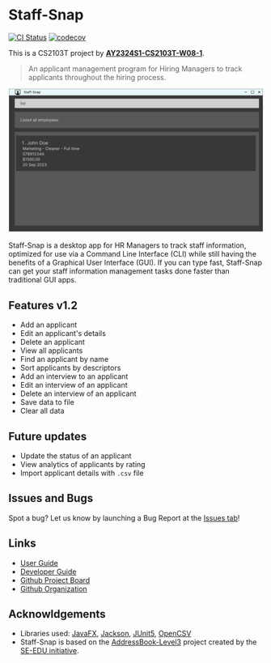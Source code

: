# Staff-Snap

[![CI Status](https://github.com/AY2324S1-CS2103T-W08-1/tp/actions/workflows/gradle.yml/badge.svg)](https://github.com/AY2324S1-CS2103T-W08-1/tp/actions)
[![codecov](https://codecov.io/gh/AY2324S1-CS2103T-W08-1/tp/graph/badge.svg?token=7PPPGQNQFE)](https://codecov.io/gh/AY2324S1-CS2103T-W08-1/tp)

This is a CS2103T project by [**AY2324S1-CS2103T-W08-1**](https://github.com/orgs/AY2324S1-CS2103T-W08-1/people).<br>

> An applicant management program for Hiring Managers to track applicants throughout the hiring process.

![Ui](docs/images/readme/Ui.png)

Staff-Snap is a desktop app for HR Managers to track staff information, optimized for use via a Command Line Interface (CLI) while still having the benefits of a Graphical User Interface (GUI). If you can type fast, Staff-Snap can get your staff information management tasks done faster than traditional GUI apps.

## Features v1.2
* Add an applicant
* Edit an applicant's details
* Delete an applicant
* View all applicants
* Find an applicant by name
* Sort applicants by descriptors
* Add an interview to an applicant
* Edit an interview of an applicant
* Delete an interview of an applicant
* Save data to file
* Clear all data

## Future updates
* Update the status of an applicant
* View analytics of applicants by rating
* Import applicant details with `.csv` file

## Issues and Bugs
Spot a bug? Let us know by launching a Bug Report at the [Issues tab](https://github.com/AY2324S1-CS2103T-W08-1/tp/issues)!

## Links
* [User Guide](https://ay2324s1-cs2103t-w08-1.github.io/tp/UserGuide.html)
* [Developer Guide](https://ay2324s1-cs2103t-w08-1.github.io/tp/DeveloperGuide.html)
* [Github Project Board](https://github.com/orgs/AY2324S1-CS2103T-W08-1/projects/1)
* [Github Organization](https://github.com/orgs/AY2324S1-CS2103T-W08-1)

## Acknowldgements
* Libraries used: [JavaFX](https://openjfx.io/), [Jackson](https://github.com/FasterXML/jackson), [JUnit5](https://junit.org/junit5/), [OpenCSV](https://opencsv.sourceforge.net/project-info.html)
* Staff-Snap is based on the [AddressBook-Level3](https://se-education.org/addressbook-level3/) project created by the [SE-EDU initiative](https://se-education.org).
